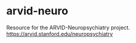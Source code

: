 # arvid-neuro
Resource for the ARVID-Neuropsychiatry project.
https://arvid.stanford.edu/neuropsychiatry  

